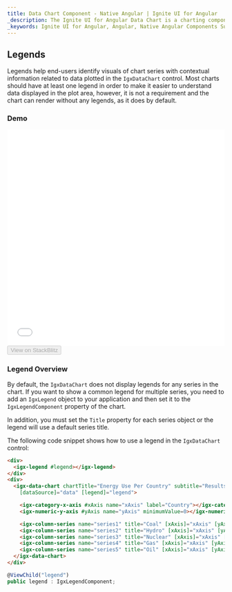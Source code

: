 ```yaml
---
title: Data Chart Component - Native Angular | Ignite UI for Angular
_description: The Ignite UI for Angular Data Chart is a charting component that provides modular design of axis, markers, series, legend, and annotation layers. With this chart, you can create multiple instances of these visual elements in the same chart plot area in order to create composite chart views.
_keywords: Ignite UI for Angular, Angular, Native Angular Components Suite, Native Angular Controls, Native Angular Components, Native Angular Components Library, Angular Chart, Angular Chart Control, Angular Chart Example, Angular Chart Component, Angular Data Chart
---
```


## Legends

Legends help end-users identify visuals of chart series with contextual information related to data plotted in the `IgxDataChart` control. Most charts should have at least one legend in order to make it easier to understand data displayed in the plot area, however, it is not a requirement and the chart can render without any legends, as it does by default.

### Demo

<div class="sample-container" style="height: 500px">
    <iframe id="data-chart-legends-iframe" src='{environment:demosBaseUrl}/charts/data-chart-legends' width="100%" height="100%" seamless frameBorder="0" onload="onSampleIframeContentLoaded(this);"></iframe>
</div>
<div>
    <button data-localize="stackblitz" disabled class="stackblitz-btn" data-iframe-id="data-chart-legends-iframe" data-demos-base-url="{environment:demosBaseUrl}">View on StackBlitz
    </button>
</div>

<div class="divider--half"></div>

### Legend Overview

By default, the `IgxDataChart` does not display legends for any series in the chart. If you want to show a common legend for multiple series, you need to add an `IgxLegend` object to your application and then set it to the `IgxLegendComponent` property of the chart.

In addition, you must set the `Title` property for each series object or the legend will use a default series title.

The following code snippet shows how to use a legend in the `IgxDataChart` control:

```html
<div>
  <igx-legend #legend></igx-legend>
</div>
<div>
  <igx-data-chart chartTitle="Energy Use Per Country" subtitle="Results over a two year period" height="600px" width="100%"
    [dataSource]="data" [legend]="legend">

    <igx-category-x-axis #xAxis name="xAxis" label="Country"></igx-category-x-axis>
    <igx-numeric-y-axis #yAxis name="yAxis" minimumValue=0></igx-numeric-y-axis>

    <igx-column-series name="series1" title="Coal" [xAxis]="xAxis" [yAxis]="yAxis" valueMemberPath="Coal"></igx-column-series>
    <igx-column-series name="series2" title="Hydro" [xAxis]="xAxis" [yAxis]="yAxis" valueMemberPath="Hydro"></igx-column-series>
    <igx-column-series name="series3" title="Nuclear" [xAxis]="xAxis" [yAxis]="yAxis" valueMemberPath="Nuclear"></igx-column-series>
    <igx-column-series name="series4" title="Gas" [xAxis]="xAxis" [yAxis]="yAxis" valueMemberPath="Gas"></igx-column-series>
    <igx-column-series name="series5" title="Oil" [xAxis]="xAxis" [yAxis]="yAxis" valueMemberPath="Oil"></igx-column-series>
  </igx-data-chart>
</div>
```

```typescript
@ViewChild("legend")
public legend : IgxLegendComponent;
```

